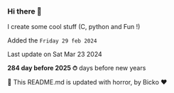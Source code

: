 ### Hi there 👋

I create some cool stuff (C, python and Fun !)

Added the `Friday 29 feb 2024`

Last update on Sat Mar 23 2024

**284 day before 2025 ⏱** days before new years

🤖 This README.md is updated with horror, by Bicko ❤️

